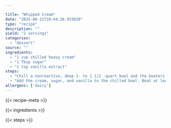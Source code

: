 ```yaml
---

title: "Whipped Cream"
date: "2025-08-21T10:44:26.933830"
type: "recipe"
description: ""
yield: "2 servings"
categories:
  - "dessert"
source: ""
ingredients:
  - "1 cup chilled heavy cream"
  - "1 Tbsp sugar"
  - "1 tsp vanilla extract"
steps:
  - "Chill a nonreactive, deep 1- to 1 1/2 -quart bowl and the beaters of an electric mixer in the freezer for at least 20 minutes."
  - "Add the cream, sugar, and vanilla to the chilled bowl. Beat at low speed until small bubbles form, about 30 seconds. Increase the speed to medium and continue beating until the beaters leave a trail, about 30 seconds. Increase the speed to high and continue beating until the cream is smooth, thick and nearly doubled in volume, about 20 seconds for soft peaks or about 30 seconds for stiff peaks. If necessary, finish beating by hand to adjust the consistency."
allergens: ['dairy']
---
```


{{< recipe-meta >}}

{{< ingredients >}}

{{< steps >}}
